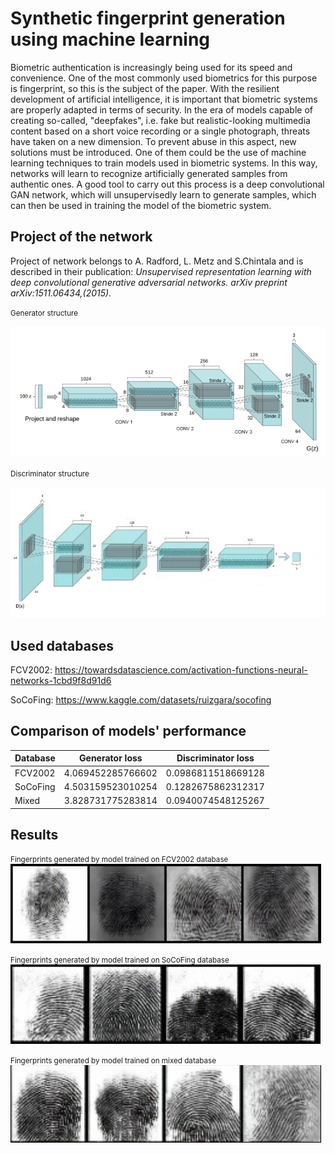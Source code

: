 # Synthetic fingerprint generation using machine learning 
Biometric authentication is increasingly being used for its speed and convenience. One of the most commonly used biometrics for this purpose is fingerprint, so this is the subject of the paper.
With the resilient development of artificial intelligence, it is important that biometric systems are properly adapted in terms of security. In the era of models capable of creating so-called, "deepfakes", i.e. fake but realistic-looking multimedia content based on a short voice recording or a single photograph, threats have taken on a new dimension. To prevent abuse in this aspect, new solutions must be introduced.
One of them could be the use of machine learning techniques to train models used in biometric systems. In this way, networks will learn to recognize artificially generated samples from authentic ones. A good tool to carry out this process is a deep convolutional GAN network, which will unsupervisedly learn to generate samples, which can then be used in training the model of the biometric system.


## Project of the network
Project of network belongs to A. Radford, L. Metz and S.Chintala and is described in their publication: _Unsupervised representation learning with deep convolutional generative adversarial networks. arXiv preprint arXiv:1511.06434,(2015)._

<small>Generator structure </small>

![6.8.png](6.8.png)

<small>Discriminator structure</small>

![6.9.png](6.9.png)

## Used databases
FCV2002: https://towardsdatascience.com/activation-functions-neural-networks-1cbd9f8d91d6

SoCoFing: https://www.kaggle.com/datasets/ruizgara/socofing


## Comparison of models' performance 
| Database | Generator loss    | Discriminator loss |
|----------|-------------------|--------------------|
| FCV2002  | 4.069452285766602 | 0.0986811518669128 |
| SoCoFing | 4.503159523010254 | 0.1282675862312317 |
| Mixed    | 3.828731775283814 | 0.0940074548125267 |

## Results
<small>Fingerprints generated by model trained on FCV2002 database</small>
![img_1.png](img_1.png)

<small>Fingerprints generated by model trained on SoCoFing database</small>
![img_2.png](img_2.png)

<small>Fingerprints generated by model trained on mixed database</small>
![img_3.png](img_3.png)

